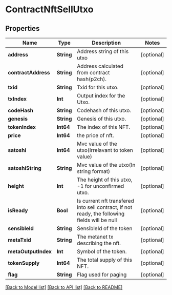 # ContractNftSellUtxo

## Properties
Name | Type | Description | Notes
------------ | ------------- | ------------- | -------------
**address** | **String** | Address string of this utxo | [optional] 
**contractAddress** | **String** | Address calculated from contract hash(p2ch). | [optional] 
**txid** | **String** | Txid for this utxo. | [optional] 
**txIndex** | **Int** | Output index for the Utxo. | [optional] 
**codeHash** | **String** | Codehash of this utxo. | [optional] 
**genesis** | **String** | Genesis of this utxo. | [optional] 
**tokenIndex** | **Int64** | The index of this NFT. | [optional] 
**price** | **Int64** | the price of nft. | [optional] 
**satoshi** | **Int64** | Mvc value of the utxo(Irrelavant to token value) | [optional] 
**satoshiString** | **String** | Mvc value of the utxo(In string format) | [optional] 
**height** | **Int** | The height of this utxo, -1 for unconfirmed utxo. | [optional] 
**isReady** | **Bool** | Is current nft transfered into sell contract, If not ready, the following fields will be null | [optional] 
**sensibleId** | **String** | SensibleId of the token | [optional] 
**metaTxid** | **String** | The metanet tx describing the nft. | [optional] 
**metaOutputIndex** | **Int** | Symbol of the token. | [optional] 
**tokenSupply** | **Int64** | The total supply of this NFT. | [optional] 
**flag** | **String** | Flag used for paging | [optional] 

[[Back to Model list]](../README.md#documentation-for-models) [[Back to API list]](../README.md#documentation-for-api-endpoints) [[Back to README]](../README.md)


